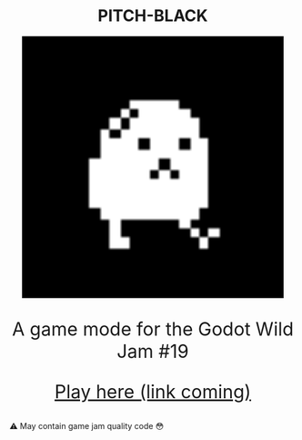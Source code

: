 <h1 align="center">PITCH-BLACK</h1>

<p align="center">
    <img width="460" src="readme/dude.png">
</p>

<p align="center" style="font-size: 32px">
    A game mode for the Godot Wild Jam #19
</p>

<p align="center" style="font-size: 32px">
    <a href="">
        Play here (link coming)
    </a>
</p>

:warning: May contain game jam quality code :flushed:
